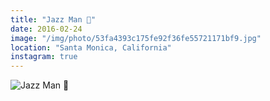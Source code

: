 ```yaml
---
title: "Jazz Man 🎺"
date: 2016-02-24
image: "/img/photo/53fa4393c175fe92f36fe55721171bf9.jpg"
location: "Santa Monica, California"
instagram: true
---
```


![Jazz Man 🎺](/img/photo/53fa4393c175fe92f36fe55721171bf9.jpg)
